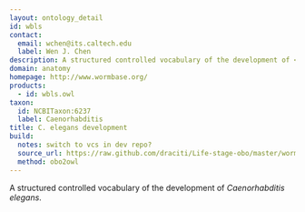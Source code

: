 ```yaml
---
layout: ontology_detail
id: wbls
contact:
  email: wchen@its.caltech.edu
  label: Wen J. Chen
description: A structured controlled vocabulary of the development of <i>Caenorhabditis elegans</i>.
domain: anatomy
homepage: http://www.wormbase.org/
products:
  - id: wbls.owl
taxon:
  id: NCBITaxon:6237
  label: Caenorhabditis
title: C. elegans development
build:
  notes: switch to vcs in dev repo?
  source_url: https://raw.github.com/draciti/Life-stage-obo/master/worm_development.obo
  method: obo2owl
---
```


A structured controlled vocabulary of the development of <i>Caenorhabditis elegans</i>.
